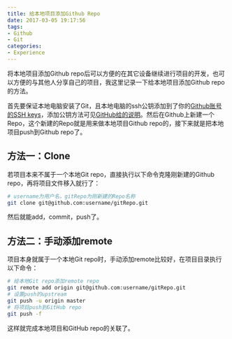 ```yaml
---
title: 给本地项目添加Github Repo
date: 2017-03-05 19:17:56
tags:
- Github
- Git
categories:
- Experience
---
```

将本地项目添加Github repo后可以方便的在其它设备继续进行项目的开发，也可以方便的与其他人分享自己的项目，我这里记录一下给本地项目添加Github repo的方法。
<!-- more -->

首先要保证本地电脑安装了Git，且本地电脑的ssh公钥添加到了你的[Github账号的SSH keys](https://github.com/settings/keys)，添加公钥方法可见[GitHub给的说明](https://help.github.com/articles/adding-a-new-ssh-key-to-your-github-account/)。然后在Github上新建一个Repo，这个新建的Repo就是用来做本地项目Github repo的，接下来就是把本地项目push到Github repo了。

## 方法一：Clone
若项目本来不属于一个本地Git repo，直接执行以下命令克隆刚新建的Github repo，再将项目文件移入就行了：
``` bash
# username为用户名，gitRepo为刚新建的Repo名称
git clone git@github.com:username/gitRepo.git
```
然后就能add，commit，push了。

## 方法二：手动添加remote
项目本身就属于一个本地Git repo时，手动添加remote比较好，在项目目录执行以下命令：
``` bash
# 给本地Git repo添加remote repo
git remote add origin git@github.com:username/gitRepo.git 
# 设置push的upstream
git push -u origin master
# 将项目push到GitHub repo
git push -f
```
这样就完成本地项目和GitHub repo的关联了。
